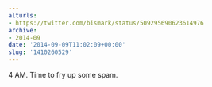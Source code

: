 ```yaml
---
alturls:
- https://twitter.com/bismark/status/509295690623614976
archive:
- 2014-09
date: '2014-09-09T11:02:09+00:00'
slug: '1410260529'
---
```


4 AM. Time to fry up some spam.

